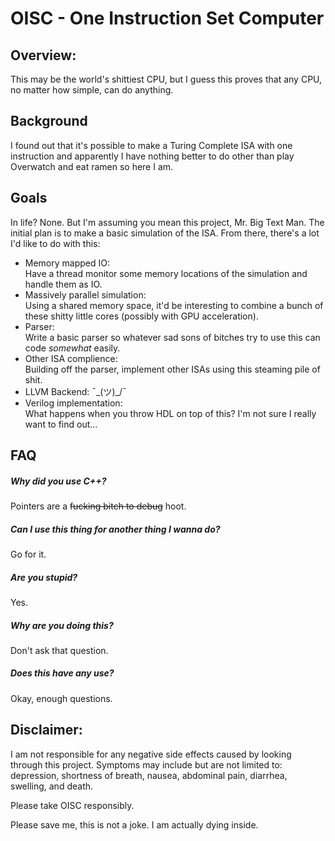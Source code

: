 # OISC - One Instruction Set Computer

## Overview:
This may be the world's shittiest CPU, but I guess this proves that any CPU, no matter how simple, can do anything.

## Background
I found out that it's possible to make a Turing Complete ISA with one instruction and apparently I have nothing better to do other than play Overwatch and eat ramen so here I am.

## Goals
In life? None. But I'm assuming you mean this project, Mr. Big Text Man.
The initial plan is to make a basic simulation of the ISA. From there, there's a lot I'd like to do with this:
* Memory mapped IO:  
    Have a thread monitor some memory locations of the simulation and handle them as IO.
* Massively parallel simulation:  
    Using a shared memory space, it'd be interesting to combine a bunch of these shitty little cores (possibly with GPU acceleration).
* Parser:  
    Write a basic parser so whatever sad sons of bitches try to use this can code _somewhat_ easily.
* Other ISA complience:  
    Building off the parser, implement other ISAs using this steaming pile of shit.
* LLVM Backend:
    ¯\_(ツ)_/¯
* Verilog implementation:  
    What happens when you throw HDL on top of this? I'm not sure I really want to find out...

## FAQ
##### Why did you use C++?
Pointers are a ~~fucking bitch to debug~~ hoot.
##### Can I use this thing for another thing I wanna do?
Go for it.
##### Are you stupid?
Yes.
##### Why are you doing this?
Don't ask that question.
##### Does this have any use?
Okay, enough questions.


## Disclaimer:
I am not responsible for any negative side effects caused by looking through this project.
Symptoms may include but are not limited to: depression, shortness of breath, nausea, abdominal pain, diarrhea, swelling, and death.  

Please take OISC responsibly.

Please save me, this is not a joke. I am actually dying inside.
